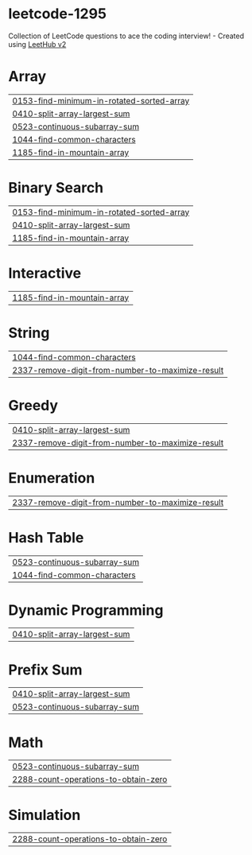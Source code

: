 # leetcode-1295
Collection of LeetCode questions to ace the coding interview! - Created using [LeetHub v2](https://github.com/arunbhardwaj/LeetHub-2.0)


# Array
|  |
| ------- |
| [0153-find-minimum-in-rotated-sorted-array](https://github.com/Shivendra-11/leetcode-1295/tree/master/0153-find-minimum-in-rotated-sorted-array) |
| [0410-split-array-largest-sum](https://github.com/Shivendra-11/leetcode-1295/tree/master/0410-split-array-largest-sum) |
| [0523-continuous-subarray-sum](https://github.com/Shivendra-11/leetcode-1295/tree/master/0523-continuous-subarray-sum) |
| [1044-find-common-characters](https://github.com/Shivendra-11/leetcode-1295/tree/master/1044-find-common-characters) |
| [1185-find-in-mountain-array](https://github.com/Shivendra-11/leetcode-1295/tree/master/1185-find-in-mountain-array) |
# Binary Search
|  |
| ------- |
| [0153-find-minimum-in-rotated-sorted-array](https://github.com/Shivendra-11/leetcode-1295/tree/master/0153-find-minimum-in-rotated-sorted-array) |
| [0410-split-array-largest-sum](https://github.com/Shivendra-11/leetcode-1295/tree/master/0410-split-array-largest-sum) |
| [1185-find-in-mountain-array](https://github.com/Shivendra-11/leetcode-1295/tree/master/1185-find-in-mountain-array) |
# Interactive
|  |
| ------- |
| [1185-find-in-mountain-array](https://github.com/Shivendra-11/leetcode-1295/tree/master/1185-find-in-mountain-array) |
# String
|  |
| ------- |
| [1044-find-common-characters](https://github.com/Shivendra-11/leetcode-1295/tree/master/1044-find-common-characters) |
| [2337-remove-digit-from-number-to-maximize-result](https://github.com/Shivendra-11/leetcode-1295/tree/master/2337-remove-digit-from-number-to-maximize-result) |
# Greedy
|  |
| ------- |
| [0410-split-array-largest-sum](https://github.com/Shivendra-11/leetcode-1295/tree/master/0410-split-array-largest-sum) |
| [2337-remove-digit-from-number-to-maximize-result](https://github.com/Shivendra-11/leetcode-1295/tree/master/2337-remove-digit-from-number-to-maximize-result) |
# Enumeration
|  |
| ------- |
| [2337-remove-digit-from-number-to-maximize-result](https://github.com/Shivendra-11/leetcode-1295/tree/master/2337-remove-digit-from-number-to-maximize-result) |
# Hash Table
|  |
| ------- |
| [0523-continuous-subarray-sum](https://github.com/Shivendra-11/leetcode-1295/tree/master/0523-continuous-subarray-sum) |
| [1044-find-common-characters](https://github.com/Shivendra-11/leetcode-1295/tree/master/1044-find-common-characters) |
# Dynamic Programming
|  |
| ------- |
| [0410-split-array-largest-sum](https://github.com/Shivendra-11/leetcode-1295/tree/master/0410-split-array-largest-sum) |
# Prefix Sum
|  |
| ------- |
| [0410-split-array-largest-sum](https://github.com/Shivendra-11/leetcode-1295/tree/master/0410-split-array-largest-sum) |
| [0523-continuous-subarray-sum](https://github.com/Shivendra-11/leetcode-1295/tree/master/0523-continuous-subarray-sum) |
# Math
|  |
| ------- |
| [0523-continuous-subarray-sum](https://github.com/Shivendra-11/leetcode-1295/tree/master/0523-continuous-subarray-sum) |
| [2288-count-operations-to-obtain-zero](https://github.com/Shivendra-11/leetcode-1295/tree/master/2288-count-operations-to-obtain-zero) |
# Simulation
|  |
| ------- |
| [2288-count-operations-to-obtain-zero](https://github.com/Shivendra-11/leetcode-1295/tree/master/2288-count-operations-to-obtain-zero) |